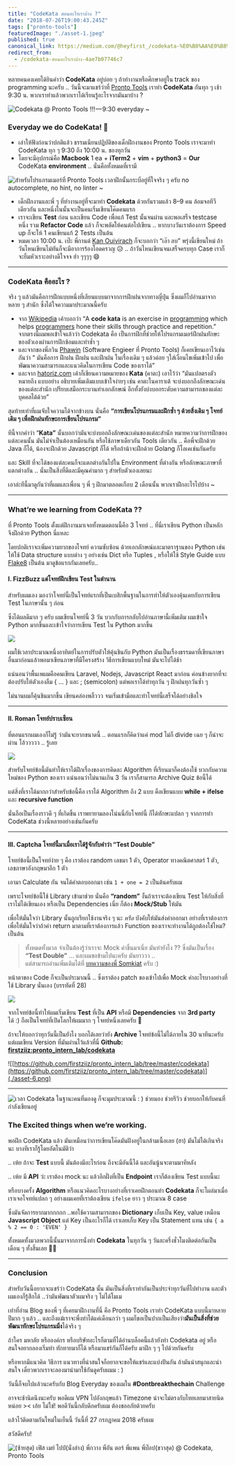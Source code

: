```yaml
---
title: "CodeKata สอนอะไรเราบ้าง ?"
date: "2018-07-26T19:00:43.245Z"
tags: ["pronto-tools"]
featuredImage: "./asset-1.jpeg"
published: true
canonical_link: https://medium.com/@heyfirst_/codekata-%E0%B8%AA%E0%B8%AD%E0%B8%99%E0%B8%AD%E0%B8%B0%E0%B9%84%E0%B8%A3%E0%B9%80%E0%B8%A3%E0%B8%B2%E0%B8%9A%E0%B9%89%E0%B8%B2%E0%B8%87-4ae7b07746c7
redirect_from:
  - /codekata-สอนอะไรเราบ้าง-4ae7b07746c7
---
```


หลายคนคงเคยได้ยินคำว่า **CodeKata** อยู่บ่อย ๆ ถ้าทำงานหรือศึกษาอยู่ใน track ของ programming นะครับ .. วันนี้จะมาแชร์ว่าที่ [Pronto Tools](https://prontotools.io) เราทำ **CodeKata** กันทุก ๆ เช้า 9:30 น. พวกเราทำแล้วพวกเราได้เรียนรู้อะไรจากมันมาบ้าง ?

![Codekata @ Pronto Tools !!! — 9:30 everyday ~](./asset-1.jpeg)

### Everyday we do CodeKata! 🎯

- เล่าให้ฟังก่อนว่าปกติแล้ว ธรรมเนียนปฏิบัติของเด็กฝึกงานของ Pronto Tools เราจะมาทำ CodeKata ทุก ๆ 9:30 ถึง 10:00 น. ของทุกวัน
- โดยจะมีอุปกรณ์คือ **Macbook** 1 ea + **iTerm2** + **vim** + **python3** = **Our** CodeKata **environment** .. นั่นคือทั้งหมดที่เรามี

![สำหรับโปรแกรมเมอร์ที่ Pronto Tools เวลาฝึกนั้นกระบี่อยู่ที่ใจจริง ๆ ครับ no autocomplete, no hint, no linter ~](./asset-2.png)

- เด็กฝึกงานและพี่ ๆ ที่ทำงานอยู่ที่จะมาทำ **Codekata** ด้วยกันรวมแล้ว 8–9 คน ล้อมจอทีวีเดียวกัน และหนึ่งในนั้นจะเป็นคนเริ่มเขียนโค๊ดคนแรก
- เราจะเขียน​ **Test** ก่อน และเขียน Code เพื่อแก้ Test นั้นจนผ่าน และพอเสร็จ testcase หนึ่ง รวม **Refactor Code** แล้ว ก็จะพลัดให้คนต่อไปเขียน .. หากบางวันเราต้องการ Speed up ก็จะให้ 1 คนเขียนแก้ 2 Tests เป็นต้น
- หมดเวลา 10:00 น. เป๊ะ พี่กานต์ [Kan Ouivirach](https://medium.com/u/6f6af3cc17e7) ก็จะบอกว่า “เอ๊า ลบ” พรุ่งนี้เขียนใหม่ ถ้าวันไหนเขียนไม่ทันก็จะมีอาการร้องโอดครวญ 😥 .. ถ้าวันไหนเขียนจนเสร็จครบทุก Case เราก็จะยิ้มหัวเราะอย่างดีใจจจ ฮ่า ๆๆๆๆ 😄

---

### CodeKata คืออะไร ?

จริง ๆ แล้วมันคือการฝึกแบบหนึ่งที่เลียนแบบมาจากการฝึกฝนจากทางญี่ปุ่น ซึ่งผมก็ไปอ่านมาจากหลาย ๆ สำนัก ซึ่งได้ใจความมาประมาณนี้ครับ

- จาก [Wikipedia](https://en.wikipedia.org/wiki/Kata_%28programming%29) เค้าบอกว่า “A **code kata** is an exercise in [programming](https://en.wikipedia.org/wiki/Computer_programming "Computer programming") which helps [programmers](https://en.wikipedia.org/wiki/Programmer "Programmer") hone their skills through practice and repetition.”  
  จากตรงนี้ผมพอเข้าใจแล้วว่า Codekata คือ เป็นการฝึกที่ช่วยให้โปรแกรมเมอร์ฝึกฝนทักษะของตัวเองผ่านการฝึกซ้อมและทำซ้ำ ๆ
- และจากของพี่ภวิน [Phawin](https://medium.com/u/3e43ec11084a) (Software Engieer ที่ Pronto Tools) ก็เคยเขียนเอาไว้เช่นกันว่า “ มันคือการ ฝึกฝน ฝึกฝน และฝึกฝน ในเรื่องเดิม ๆ แล้วค่อย ๆใส่เงื่อนไขเพิ่มเข้าไป เพื่อพัฒนาความสามารถและแนวคิดในการเขียน Code ของเราได้”
- และจาก [hatoriz.com](https://hatoriz.com/2017/05/09/coding-dojo-%E0%B9%82%E0%B8%A3%E0%B8%87%E0%B8%9D%E0%B8%B6%E0%B8%81%E0%B8%A7%E0%B8%B4%E0%B8%8A%E0%B8%B2%E0%B8%82%E0%B8%AD%E0%B8%87-programmer/) เค้าก็เขียนความหมายของ **Kata** (คาตะ) เอาไว้ว่า “มันแปลตรงตัวหมายถึง แบบอย่าง อธิบายเพิ่มเติมแบบเข้าใจง่ายๆ เช่น คาตะในคาราเต้ จะบ่งบอกถึงลักษณะเด่นของแต่ละสำนัก เปรียบเสมือกระบวนท่าเอกลักษณ์ อีกทั้งยังบ่งบอกระดับความสามารถของแต่ละบุคคลได้ด้วย”

สุดท้ายเท่าที่ผมจับใจความได้จากข้างบน นั่นคือ **“การเขียนโปรแกรมและฝึกซ้ำ ๆ ด้วยสิ่งเดิม ๆ โจทย์เดิม ๆ เพื่อฝึกฝนทักษะการเขียนโปรแกรม”**

ทีนี้จากคำว่า “**Kata”** นั้นบอกว่ามันจะบ่งบอกถึงลักษณะเด่นของแต่ละสำนัก หมายความว่าการฝึกของแต่ละคนนั้น มันไม่จำเป็นต้องเหมือนกัน หรือใช้ภาษาเดียวกัน Tools เดียวกัน .. คือพี่จะฝึกด้วย Java ก็ได้, น้องจะฝึกด้วย Javascript ก็ได้ หรือถ้าน้าจะฝึกด้วย Golang ก็โอเคเช่นกันครับ

และ Skill ที่จะได้ของแต่ละคนก็จะแตกต่างกันไปใน Environment ที่ต่างกัน หรือลักษณะภาษาที่แตกต่างกัน .. นั่นเป็นสิ่งที่ดีและมีคุณค่ามาก ๆ สำหรับตัวเองเลยนะ

เอาล่ะทีนี้มาดูกันว่าที่ผมและเพื่อน ๆ พี่ ๆ ฝึกมาตลอดเกือบ 2 เดือนนั้น พวกเราฝึกอะไรไปบ้าง ~

---

### What’re we learning from CodeKata ??

ที่ Pronto Tools ตั้งแต่ฝึกงานมาเจอทั้งหมดตอนนี้คือ 3 โจทย์ .. ที่นี่เราเขียน Python เป็นหลักจึงฝึกด้วย Python นี่แหละ

โดยปกติเราจะเพิ่มความยากของโจทย์ ความซับซ้อน ด้วยเอกลักษณ์และมาตราฐานของ Python เช่น ให้ใช้ Data structure แบบต่าง ๆ อย่างเช่น Dict หรือ Tuples , หรือให้ใช้ Style Guide แบบ [Flake8](http://flake8.pycqa.org/en/latest/) เป็นต้น มาดูข้อแรกกันเลยครับ..

#### I. FizzBuzz แด่โจทย์ฝึกเขียน Test ในตำนาน

สำหรับผมเอง มองว่าโจทย์นี้เป็นโจทย์แรกที่เป็นเบสิกพื้นฐานในการทำให้ตัวเองคุ้นเคยกับการเขียน Test ในภาษานั้น ๆ ก่อน

ซึ่งได้ผลดีมาก ๆ ครับ ผมเขียนโจทย์นี้ 3 วัน บวกกับการกลับไปอ่านภาษานี้เพิ่มเติม ผมเข้าใจ Python มากขึ้นและเข้าใจว่าการเขียน Test ใน Python มากขึ้น

![](./asset-3.png)

ผมใช้เวลาประมาณหนึ่งอาทิตย์ในการปรับตัวให้คุ้นชินกับ Python มันเป็นเรื่องธรรมดาที่เขียนภาษาอื่นมาก่อนแล้วพอมาเขียนภาษาที่มีโครงสร้าง วิธีการเขียนแบบใหม่ มันจะไปได้ช้า

แน่นอนว่าพื้นเพผมคือคนเขียน Laravel, Nodejs, Javascript React มาก่อน ค่อนข้างยากที่จะต้องปรับให้ตัวเองลืม { … } และ ; (semicolon) แต่พอเราได้ทำทุกวัน ๆ ฝึกฝนทุกวันซ้ำ ๆ

ไม่นานผมก็คุ้นชินมากขึ้น เขียนคล่องพลิ้ววว จนเริ่มเข้ามือและทำโจทย์นี้เสร็จได้อย่างชิลใจ

---

#### II. Roman โจทย์ปราบเซียน

ที่ตอนแรกผมเองก็ไม่รู้ ว่ามันจะยากขนาดนี้ .. ตอนแรกก็คิดว่าแค่ mod ไม่ก็ divide เฉย ๆ ก็น่าจะผ่าน โอ้ววววว .. รู้เลย

![](./asset-4.png)

สำหรับโจทย์ข้อนี้มันทำให้เราได้ฝึกเรื่องของการคิดละ Algorithm ที่เรียนมาก็คงต้องใช้ บวกกับความใหม่ของ Python ของเรา แน่นอนว่าไม่นานเกิน 3 วัน เราก็สามารถ Archive Quiz ข้อนี้ได้

แต่สิ่งที่เราได้มากกว่าสำหรับข้อนี้คือ เราได้ Algorithm ถึง 2 แบบ คือเขียนแบบ **while + ifelse** และ **recursive function**

นั่นถือเป็นเรื่องราวดี ๆ ที่เกิดขึ้น เราพยายามลองโน่นนี่กับโจทย์นี้ ก็ได้ทักษะแปลก ๆ จากการทำ CodeKata ช่วงนี้หลายอย่างเช่นกันครับ

---

#### III. Captcha โจทย์นี้มาเมื่อเราได้รู้จักกับคำว่า “Test Double”

โจทย์ข้อนี้เป็นโจทย์ง่าย ๆ คือ เราต้อง random เลขมา 1 ตัว, Operator ทางคณิตศาสตร์ 1 ตัว, เลขภาษาอังกฤษมาอีก 1 ตัว

เอามา Calculate กัน จนได้คำตอบออกมา เช่น `1 + one = 2` เป็นต้นครับผม

เพราะโจทย์ข้อนี้ใช้ Library เข้ามาช่วย นั่นคือ **“random”** งั้นถ้าเราจะต้องเขียน Test ให้กับสิ่งที่เราไม่ได้เขียนเอง หรือเป็น Dependencies เนี่ย ก็ต้อง **Mock/Stub** ให้มัน

เพื่อให้มั่นใจว่า Library นั้นถูกเรียกใช้งานจริง ๆ นะ _หรือ_ บังคับให้มันส่งค่าออกมา อย่างที่เราต้องการ เพื่อให้มั่นใจว่าถ้าค่า return มาตามที่เราต้องการแล้ว Function ของเราจะทำงานได้ถูกต้องใช่ไหม? เป็นต้น

> ทั้งหมดทั้งมวล จำเป็นต้องรู้ว่าเราจะ Mock ค่าขึ้นมาเนี่ย มันทำยังไง ?? ซึ่งมันเป็นเรื่อง **“Test Double”** … และผมขอข้ามไปนะครับ มันยาววว ..  
> แต่สามารถอ่านเพิ่มเติมได้ที่ [บทความของพี่ Somkiat](http://www.somkiat.cc/test-double-mock-stub-and-dummy/) ครับ :)

หน้าตาของ Code ก็จะเป็นประมาณนี้ .. ซึ่งเราต้อง patch ของเข้าไปเพื่อ Mock ค่าอะไรบางอย่างที่ใช้ Library นั่นเอง (บรรทัดที่ 28)

![](./asset-5.png)

จากโจทย์ข้อนี้ทำให้ผมเริ่มเขียน **Test** ที่เป็น **API** หรือมี **Dependencies** จาก **3rd party** ได้ :) ถือเป็นโจทย์ที่เปิดโลกให้ผมมาก ๆ โจทย์หนึ่งเลยครับ 🎉

ถ้าจะให้บอกว่าทุกวันนี้เป็นยังไง บอกได้เลยว่ายัง **Archive** โจทย์ข้อนี้ไม่ได้ภายใน 30 นาทีนะครับ แต่ผมเขียน Version ที่มันผ่านไว้แล้วที่นี่ **Github:** [**firstziiz:pronto_intern_lab/codekata**](https://github.com/firstziiz/pronto_intern_lab/tree/master/codekata)

![[https://github.com/firstziiz/pronto_intern_lab/tree/master/codekata](https://github.com/firstziiz/pronto_intern_lab/tree/master/codekata)](./asset-6.png)

---

![เวลา Codekata ในฐานะคนที่มองดู ก็จะมุมประมาณนี้ : ) ช่วยมอง ช่วยรีวิว ช่วยบอกให้กับคนที่กำลังเขียนอยู่](./asset-7.jpeg)

### The Excited things when we’re working.

พอฝึก CodeKata แล้ว มันเหมือนว่าการเขียนโค๊ดมันฝังอยู่ในกล้ามเนื้อเลย (ฮา) มันไม่ได้เกินจริงนะ บางทีเราก็รู้โดยอัตโนมัติว่า

.. เห้ย ถ้าจะ **Test** แบบนี้ มันต้องมีอะไรก่อน ถึงจะมีอันนี้ได้ และอันนู้นจะตามมาทีหลัง

.. เห้ย มี **API** ว่ะ เราต้อง mock นะ แล้วอีกฝั่งที่เป็น **Endpoint** เราก็ต้องเขียน Test แบบนี้นะ

หรือบางครั้ง **Algorithm** หรือแนวคิดอะไรบางอย่างที่เราเคยฝึกตอนทำ **Codekata** ก็จะโผล่มาเมื่อเราเจอโจทย์แปลก ๆ อย่างผมเคยที่เราต้องเขียน `ifelse` ยาว ๆ ประมาณ 8 case

ซึ่งมันจัดการยากมากกกกก ..พอใช้ความสามารถของ **Dictionary** เก็บเป็น Key, value เหมือน **Javascript Object** แต่ Key เป็นอะไรก็ได้ เราเลยเก็บ Key เป็น Statement แทน เช่น `{ a % 2 == 0 : 'EVEN' }`

ทั้งหมดทั้งมวลพวกนี้นั้นมาจากการนั่งทำ **Codekata** ในทุกวัน ๆ วันละครึ่งชั่วโมงติดต่อกันเป็นเดือน ๆ ทั้งสิ้นเลย 👍🏻

---

### Conclusion

สำหรับวันนี้อยากจะแชร์ว่า CodeKata นั้น มันเป็นสิ่งที่เราทำกันเป็นประจำทุกวันที่ไปทำงาน และตัวผมเองก็รู้สึกได้ ..ว่ามันพัฒนาตัวผมจริง ๆ ไม่ได้โมเม

เท่าที่อ่าน Blog ของพี่ ๆ ที่เคยมาฝึกงานที่นี่ คือ Pronto Tools เราทำ CodeKata แบบนี้มาหลายปีมาก ๆ แล้ว .. และถึงแม้เราจะพึ่งทำได้แค่เดือนกว่า ๆ ผมก็ขอเป็นปากเป็นเสียงว่า**มันเป็นสิ่งที่ช่วยพัฒนาทักษะโปรแกรมมิ่ง**ได้จริง ๆ

ถ้าใคร มหาลัย หรือองค์กร หรือบริษัทอะไรก็ตามที่ได้อ่านบล็อคนี้แล้วยังทำ Codekata อยู่ หรือสนใจอยากลองเริ่มทำ ทักทายมาก็ได้ หรือมาแชร์กันก็ได้ครับ มาฝึก ๆ ๆ ไปด้วยกันครับ

หรือหากมีแนวคิด วิธีการ แนวทางที่น่าสนใจก็อยากจะขอให้แชร์และแบ่งปันกัน ถ้ามันน่าสนุกและน่าสนใจ เดี๋ยวพวกเราจะลองมานำมาใช้กันดูครับผมม : )

วันนี้ก็จบไปแล้วนะครับกับ Blog Everyday ของผมใน **#Dontbreakthechain** Challenge

อาจจะช้านิดนึงนะครับ พอดีผม VPN ไปอังกฤษแล้ว Timezone น่าจะไม่ตรงกับไทยเลยมาสายนิดหน่อย >< เอ้ย ไม่ใช่! พอดีวันนี้กลับดึกครับผม ต้องขออภัยด้วยครับ

แล้วไว้ติดตามกันใหม่ในเย็นนี้ วันนี้ที่ 27 กรกฏาคม 2018 ครับผม

สวัสดีครับ!

![(ซ้ายสุด) เฟิส เมย์ ไปป์(นั่งล่าง) พี่กวาง พี่อัน ตอร์ พี่แพน พี่ป๊อป(ขวาสุด) @ Codekata, Pronto Tools](./asset-8.jpeg)
